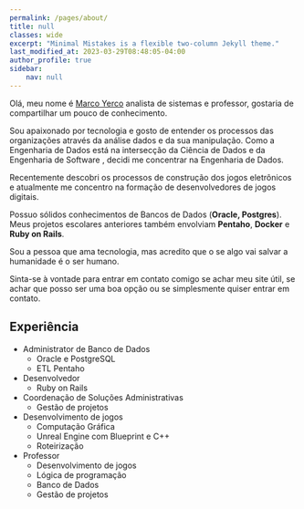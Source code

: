 ```yaml
---
permalink: /pages/about/
title: null
classes: wide
excerpt: "Minimal Mistakes is a flexible two-column Jekyll theme."
last_modified_at: 2023-03-29T08:48:05-04:00
author_profile: true
sidebar:
    nav: null
---
```


Olá, meu nome é [Marco Yerco](mailto:cafegeekedu@gmail.com) analista de sistemas e professor, gostaria de compartilhar um pouco de conhecimento.

Sou apaixonado por tecnologia e gosto de entender os processos das organizações através da análise dados e da sua manipulação. Como a Engenharia de Dados está na intersecção da Ciência de Dados e da Engenharia de Software , decidi me concentrar na Engenharia de Dados.

Recentemente descobri os processos de construção dos jogos eletrônicos e atualmente me concentro na formação de desenvolvedores de jogos digitais.

Possuo sólidos conhecimentos de Bancos de Dados (**Oracle, Postgres**). Meus projetos escolares anteriores também envolviam **Pentaho**, **Docker** e **Ruby on Rails**.

Sou a pessoa que ama tecnologia, mas acredito que o se algo vai salvar a humanidade é o ser humano.

Sinta-se à vontade para entrar em contato comigo se achar meu site útil, se achar que posso ser uma boa opção ou se simplesmente quiser entrar em contato.

## Experiência

- Administrator de Banco de Dados
  - Oracle e PostgreSQL
  - ETL Pentaho
- Desenvolvedor
  - Ruby on Rails
- Coordenação de Soluções Administrativas
  - Gestão de projetos
- Desenvolvimento de jogos
  - Computação Gráfica
  - Unreal Engine com Blueprint e C++
  - Roteirização
- Professor
  - Desenvolvimento de jogos
  - Lógica de programação
  - Banco de Dados
  - Gestão de projetos
